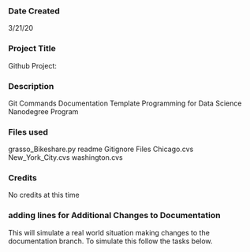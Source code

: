 ### Date Created
3/21/20

### Project Title
Github Project:

### Description
Git Commands Documentation Template
Programming for Data Science Nanodegree Program


### Files used
grasso_Bikeshare.py
readme
Gitignore Files
Chicago.cvs
New_York_City.cvs
washington.cvs


### Credits
No credits at this time

### adding lines for Additional Changes to Documentation
This will simulate a real world situation making changes to the documentation branch.  To simulate this follow the tasks below.
